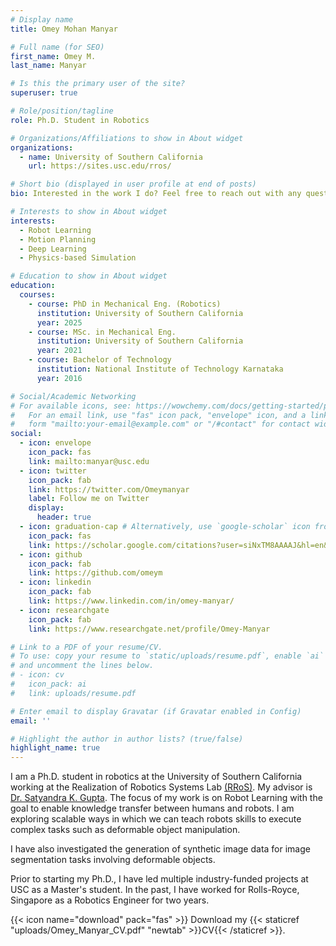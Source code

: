 ```yaml
---
# Display name
title: Omey Mohan Manyar

# Full name (for SEO)
first_name: Omey M.
last_name: Manyar

# Is this the primary user of the site?
superuser: true

# Role/position/tagline
role: Ph.D. Student in Robotics

# Organizations/Affiliations to show in About widget
organizations:
  - name: University of Southern California
    url: https://sites.usc.edu/rros/

# Short bio (displayed in user profile at end of posts)
bio: Interested in the work I do? Feel free to reach out with any questions you might have at manyar@usc.edu.

# Interests to show in About widget
interests:
  - Robot Learning
  - Motion Planning
  - Deep Learning
  - Physics-based Simulation

# Education to show in About widget
education:
  courses:
    - course: PhD in Mechanical Eng. (Robotics)
      institution: University of Southern California
      year: 2025
    - course: MSc. in Mechanical Eng.
      institution: University of Southern California
      year: 2021
    - course: Bachelor of Technology
      institution: National Institute of Technology Karnataka
      year: 2016

# Social/Academic Networking
# For available icons, see: https://wowchemy.com/docs/getting-started/page-builder/#icons
#   For an email link, use "fas" icon pack, "envelope" icon, and a link in the
#   form "mailto:your-email@example.com" or "/#contact" for contact widget.
social:
  - icon: envelope
    icon_pack: fas
    link: mailto:manyar@usc.edu
  - icon: twitter
    icon_pack: fab
    link: https://twitter.com/Omeymanyar
    label: Follow me on Twitter
    display:
      header: true
  - icon: graduation-cap # Alternatively, use `google-scholar` icon from `ai` icon pack
    icon_pack: fas
    link: https://scholar.google.com/citations?user=siNxTM8AAAAJ&hl=en&authuser=3
  - icon: github
    icon_pack: fab
    link: https://github.com/omeym
  - icon: linkedin
    icon_pack: fab
    link: https://www.linkedin.com/in/omey-manyar/
  - icon: researchgate
    icon_pack: fab
    link: https://www.researchgate.net/profile/Omey-Manyar

# Link to a PDF of your resume/CV.
# To use: copy your resume to `static/uploads/resume.pdf`, enable `ai` icons in `params.yaml`,
# and uncomment the lines below.
# - icon: cv
#   icon_pack: ai
#   link: uploads/resume.pdf

# Enter email to display Gravatar (if Gravatar enabled in Config)
email: ''

# Highlight the author in author lists? (true/false)
highlight_name: true
---
```


I am a Ph.D. student in robotics at the University of Southern California working at the Realization of Robotics Systems Lab [(RRoS)](https://sites.usc.edu/rros/). My advisor is [Dr. Satyandra K. Gupta](https://sites.usc.edu/skgupta/). The focus of my work is on Robot Learning with the goal to enable knowledge transfer between humans and robots. I am exploring scalable ways in which we can teach robots skills to execute complex tasks such as deformable object manipulation. 

I have also investigated the generation of synthetic image data for image segmentation tasks involving deformable objects. 

Prior to starting my Ph.D., I have led multiple industry-funded projects at USC as a Master's student. In the past, I have worked for Rolls-Royce, Singapore as a Robotics Engineer for two years.

{{< icon name="download" pack="fas" >}} Download my {{< staticref "uploads/Omey_Manyar_CV.pdf" "newtab" >}}CV{{< /staticref >}}.
